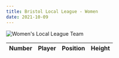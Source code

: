 ```yaml
---
title: Bristol Local League - Women
date: 2021-10-09
---
```


![Women's Local League Team](../../img/teams/team.jpg)


Number | Player | Position | Height
------ | ------ | -------- | -------
